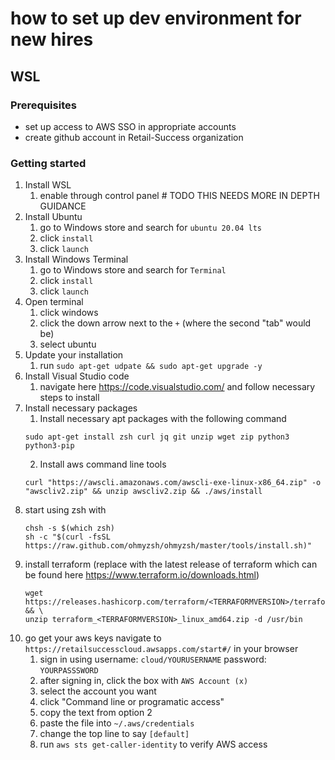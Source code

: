 # how to set up dev environment for new hires

## WSL

### Prerequisites

- set up access to AWS SSO in appropriate accounts
- create github account in Retail-Success organization

### Getting started

1. Install WSL
    1. enable through control panel # TODO THIS NEEDS MORE IN DEPTH GUIDANCE
2. Install Ubuntu
    1. go to Windows store and search for `ubuntu 20.04 lts`
    2. click `install`
    3. click `launch`
3. Install Windows Terminal
    1. go to Windows store and search for `Terminal`
    2. click `install`
    3. click `launch`
4. Open terminal
    1. click windows
    2. click the down arrow next to the `+` (where the second "tab" would be)
    3. select ubuntu
4. Update your installation
   1. run `sudo apt-get udpate && sudo apt-get upgrade -y`
5. Install Visual Studio code
    1. navigate here https://code.visualstudio.com/ and follow necessary steps to install
6. Install necessary packages
    1. Install necessary apt packages with the following command
    ```
    sudo apt-get install zsh curl jq git unzip wget zip python3 python3-pip
    ```
    2. Install aws command line tools
    ```
    curl "https://awscli.amazonaws.com/awscli-exe-linux-x86_64.zip" -o "awscliv2.zip" && unzip awscliv2.zip && ./aws/install
    ```
7. start using zsh with
    ```
    chsh -s $(which zsh)
    sh -c "$(curl -fsSL https://raw.github.com/ohmyzsh/ohmyzsh/master/tools/install.sh)"
    ```
8. install terraform (replace <TERRAFORMVERSION> with the latest release of terraform which can be found here https://www.terraform.io/downloads.html)
    ```
    wget https://releases.hashicorp.com/terraform/<TERRAFORMVERSION>/terraform_<TERRAFORMVERSION>_linux_amd64.zip && \
    unzip terraform_<TERRAFORMVERSION>_linux_amd64.zip -d /usr/bin
    ```
9. go get your aws keys
    navigate to `https://retailsuccesscloud.awsapps.com/start#/` in your browser
    1. sign in using
        username: `cloud/YOURUSERNAME`
        password: `YOURPASSSWORD`
    2. after signing in, click the box with `AWS Account (x)`
    3. select the account you want
    4. click "Command line or programatic access"
    5. copy the text from option 2
    6. paste the file into `~/.aws/credentials`
    7. change the top line to say `[default]`
    7. run `aws sts get-caller-identity` to verify AWS access

